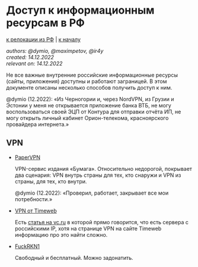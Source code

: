 Доступ к информационным ресурсам в РФ
=====================================

[к релокации из РФ](./README.md) | [к началу](/README.md)

_authors: @dymio, @maximpetov, @ir4y
<br/>created: 14.12.2022
<br/>relevant on: 14.12.2022_

Не все важные внутренние российские информационные ресурсы (сайты, приложения) доступны и работают заграницей. В этом документе описаны несколько способов получить доступ к ним.

@dymio (12.2022): «Из Черногории и, через NordVPN, из Грузии и Эстонии у меня не открывается приложение банка ВТБ, не могу воспользоваться своей ЭЦП от Контура для отправки отчёта ИП, не могу открыть личный кабинет Орион-телекома, красноярского провайдера интернета.»

VPN
---

* [PaperVPN](https://paperhooks.org/vpn-paper/)

    VPN-сервис издания «Бумага». Относительно недорогой, покрывает два сценария: VPN внутрь страны для тех, кто снаружи и VPN из страны, для тех, кто внутри.

    @dymio (12.2022): «Проверил, работает, закрывает все мои потребности.»

* [VPN от Timeweb](https://timeweb.cloud/services/personal-vpn)

    Есть [статья на vc.ru](https://vc.ru/u/609590-ruslan-iyun/526345-vpn-s-rossiyskimi-ip-nadezhnyy-i-nedorogoy-servis-dlya-teh-kto-daleko-ot-doma) в которой прямо говорится, что есть сервера с российскими IP, хотя на странице VPN на сайте Timeweb информацию про это найти сложно.

* [FuckRKN1](https://fuckrkn1.org/)

    Свободный и бесплатный. Можно задонатить.
